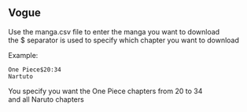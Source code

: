 ## Vogue  
Use the manga.csv file to enter the manga you want to download  
the $ separator is used to specify which chapter you want to download  
  
Example:  
```
One Piece$20:34
Nartuto
```  
You specify you want the One Piece chapters from 20 to 34  
and all Naruto chapters
